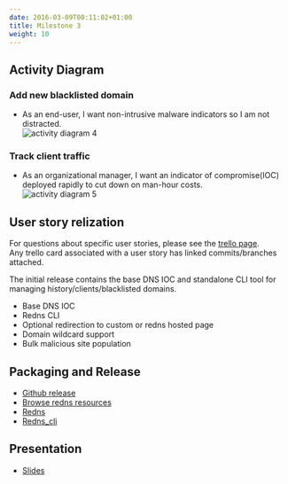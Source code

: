 ```yaml
---
date: 2016-03-09T00:11:02+01:00
title: Milestone 3
weight: 10
---
```


## Activity Diagram


### Add new blacklisted domain
- As an end-user, I want non-intrusive malware indicators so I am not
  distracted.  
![activity diagram 4](https://s3.amazonaws.com/unixvoid-blog/redns_activity_diagram_4_non_intrusive.png)


### Track client traffic
- As an organizational manager, I want an indicator of compromise(IOC)
  deployed rapidly to cut down on man-hour costs.  
![activity diagram
5](https://s3.amazonaws.com/unixvoid-blog/redns_activity_diagram_5_setup.png)


## User story relization  
For questions about specific user stories, please see the
[trello page](https://trello.com/b/5KMHrR6L/redns).  
Any trello card associated with a user story has linked
commits/branches attached.  

The initial release contains the base DNS IOC and standalone CLI tool for managing history/clients/blacklisted domains.  

- Base DNS IOC  
- Redns CLI  
- Optional redirection to custom or redns hosted page  
- Domain wildcard support  
- Bulk malicious site population


## Packaging and Release
- [Github release](https://github.com/mfaltys/redns/releases/tag/v0.95.0)  
- [Browse redns resources](https://cryo.unixvoid.com/bin/redns/)  
- [Redns](https://cryo.unixvoid.com/bin/redns/redns-latest-linux-amd64)  
- [Redns_cli](https://cryo.unixvoid.com/bin/redns/redns_cli-latest-linux-amd64)  


## Presentation
- [Slides](https://s3.amazonaws.com/unixvoid-blog/redns_final.pdf)  
